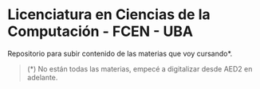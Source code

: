 # Licenciatura en Ciencias de la Computación - FCEN - UBA

Repositorio para subir contenido de las materias que voy cursando*.

> (*) No están todas las materias, empecé a digitalizar desde AED2 en adelante.
